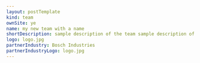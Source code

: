 ```yaml
---
layout: postTemplate
kind: team
ownSite: ye
name: my new team with a name
shortDescription: sample description of the team sample description of the team sample description of the team sample description of the team 
logo: logo.jpg
partnerIndustry: Bosch Industries
partnerIndustryLogo: logo.jpg
---
```

